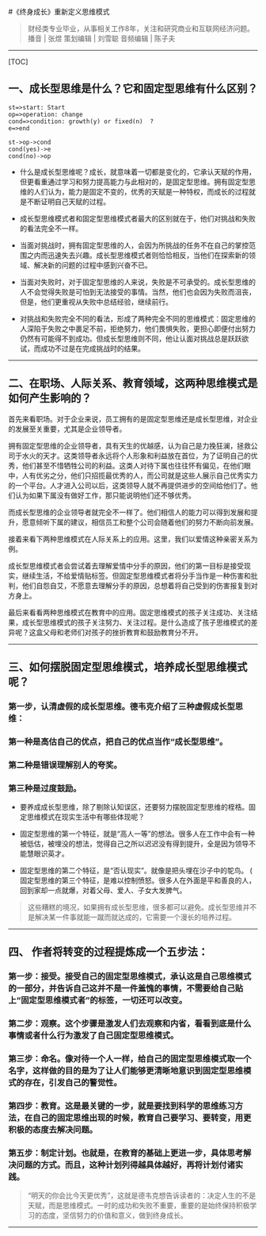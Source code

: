 #《终身成长》重新定义思维模式
>财经类专业毕业，从事相关工作8年，关注和研究商业和互联网经济问题。
>播音 | 张煜
>策划编辑 | 刘雪聪
>音频编辑 | 陈子夫

-------------------------------------------------------------------------------

[TOC]

## 一、成长型思维是什么？它和固定型思维有什么区别？


```flow
st=>start: Start
op=>operation: change
cond=>condition: growth(y) or fixed(n)  ?
e=>end

st->op->cond
cond(yes)->e
cond(no)->op
```
 
- 什么是成长型思维呢？成长，就意味着一切都是变化的，它承认天赋的作用，但更看重通过学习和努力提高能力与此相对的，是固定型思维。拥有固定型思维的人们认为，能力是固定不变的，优秀的天赋是一种特权，而成长的过程就是不断证明自己天赋的过程。
 
- 成长型思维模式者和固定型思维模式者最大的区别就在于，他们对挑战和失败的看法完全不一样。
 
- 当面对挑战时，拥有固定型思维的人，会因为所挑战的任务不在自己的掌控范围之内而迅速失去兴趣。成长型思维模式者则恰恰相反，当他们在探索新的领域、解决新的问题的过程中感到兴奋不已。
 
- 当面对失败时，对于固定型思维的人来说，失败是不可承受的。成长型思维的人不会觉得失败是可怕到无法接受的事情。当然，他们也会因为失败而沮丧，但是，他们更重视从失败中总结经验，继续前行。
 
- 对挑战和失败完全不同的看法，形成了两种完全不同的思维模式：固定思维的人深陷于失败之中裹足不前，拒绝努力，他们畏惧失败，更担心即便付出努力仍然有可能得不到成功。但成长型思维则不同，他让认面对挑战总是跃跃欲试，而成功不过是在完成挑战时的结果。
 
----------------

## 二、在职场、人际关系、教育领域，这两种思维模式是如何产生影响的？
 
首先来看职场。对于企业来说，员工拥有的是固定型思维还是成长型思维，对企业的发展至关重要，尤其是企业领导者。
 
拥有固定型思维的企业领导者，具有天生的优越感，认为自己是力挽狂澜，拯救公司于水火的天才。这类领导者永远将个人形象和利益放在首位，为了证明自己的优秀，他们甚至不惜牺牲公司的利益。这类人对待下属也往往怀有偏见，在他们眼中，人有优劣之分，他们只招揽最优秀的人，而公司就是这些人展示自己优秀实力的一个平台。人才进入公司以后，这类领导人就不再提供进步的空间给他们了。他们认为如果下属没有做好工作，那只能说明他们还不够优秀。
 
而成长型思维的企业领导者就完全不一样了。他们相信人的能力可以得到发展和提升，愿意倾听下属的建议，相信员工和整个公司会随着他们的努力不断向前发展。
 
接着来看下两种思维模式在人际关系上的应用。这里，我们以爱情这种亲密关系为例。
 
成长型思维模式者会尝试着去理解爱情中分手的原因，他们的第一目标是接受现实，继续生活，不给爱情贴标签。但固定型思维模式者将分手当作是一种伤害和批判，他们自怨自艾，不愿意去理解分手的原因，总想着将自己受到的伤害报复到对方身上。
 
最后来看看两种思维模式在教育中的应用。固定思维模式的孩子关注成功、关注结果，成长型思维模式的孩子关注努力、关注过程。是什么造成了孩子思维模式的差异呢？这盒父母和老师们对孩子的挫折教育和鼓励教育分不开。

-----------------
 
## 三、如何摆脱固定型思维模式，培养成长型思维模式呢？

### 第一步，认清虚假的成长型思维。德韦克介绍了三种虚假成长型思维：
 
### 第一种是高估自己的优点，把自己的优点当作“成长型思维”。

### 第二种是错误理解别人的夸奖。

### 第三种是过度鼓励。

* 要养成成长型思维，除了剔除认知误区，还要努力摆脱固定型思维的桎梏。固定思维模式在现实生活中有哪些体现呢？
 
* 固定型思维的第一个特征，就是“高人一等”的想法。很多人在工作中会有一种被低估，被埋没的想法，觉得自己之所以迟迟没有得到提升，全是因为领导不能慧眼识英才。

* 固定型思维的第二个特征，是“否认现实”。就像是把头埋在沙子中的鸵鸟。
( 固定型思维的第三个特征，是难以控制愤怒。很多人在外面是平和善良的人，回到家却一点就爆，对着父母、爱人、子女大发脾气。

> 这些糟糕的境况，如果拥有成长型思维，很多都可以避免。成长型思维并不是解决某一件事就能一蹴而就达成的，它需要一个漫长的培养过程。

-----------

## 四、 作者将转变的过程提炼成一个五步法：
 
###  第一步：接受。接受自己的固定型思维模式，承认这是自己思维模式的一部分，并告诉自己这并不是一件羞愧的事情，不需要给自己贴上“固定型思维模式者”的标签，一切还可以改变。

###  第二步：观察。这个步骤是激发人们去观察和内省，看看到底是什么事情或者什么行为激发了自己固定型思维模式。

### 第三步：命名。像对待一个人一样，给自己的固定型思维模式取一个名字，这样做的目的是为了让人们能够更清晰地意识到固定型思维模式的存在，引发自己的警觉性。

### 第四步：教育。这是最关键的一步，就是要找到科学的思维练习方法，在自己的固定思维出现的时候，教育自己要学习、要转变，用更积极的态度去解决问题。

### 第五步：制定计划。也就是，在教育的基础上更进一步，具体思考解决问题的方式。而且，这种计划列得越具体越好，再将计划付诸实践。

> “明天的你会比今天更优秀”，这就是德韦克想告诉读者的：决定人生的不是天赋，而是思维模式。一时的成功和失败不重要，重要的是始终保持积极学习的态度，坚信努力的价值和意义，做到终身成长。

---------------------
